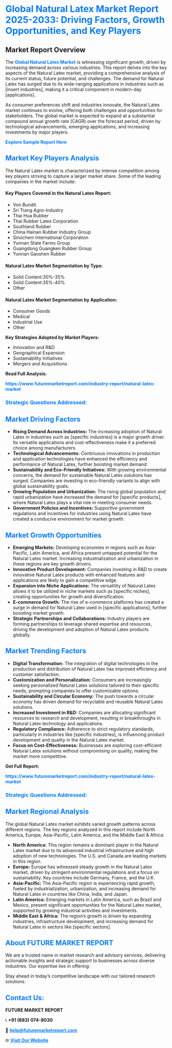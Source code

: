 <h1 style="color: #007BFF;">Global Natural Latex Market Report 2025-2033: Driving Factors, Growth Opportunities, and Key Players</h1>

<section id="overview">
<h2>Market Report Overview</h2>
<p>The <a href="https://www.futuremarketreport.com/industry-report/natural-latex-market" style="color: #007BFF; text-decoration: none;"><strong>Global Natural Latex Market</strong></a> is witnessing significant growth, driven by increasing demand across various industries. This report delves into the key aspects of the Natural Latex market, providing a comprehensive analysis of its current status, future potential, and challenges. The demand for Natural Latex has surged due to its wide-ranging applications in industries such as [insert industries], making it a critical component in modern-day [applications].</p>
<p>As consumer preferences shift and industries innovate, the Natural Latex market continues to evolve, offering both challenges and opportunities for stakeholders. The global market is expected to expand at a substantial compound annual growth rate (CAGR) over the forecast period, driven by technological advancements, emerging applications, and increasing investments by major players.</p>
</section>

<section id="overview">
<p><a href="https://www.futuremarketreport.com/request-sample/reportId=90336" style="color: #007BFF; text-decoration: none;"><strong>Explore Sample Report Here</strong></a></p>
</section>

<section id="key-players">
<h2 style="color: #007BFF;">Market Key Players Analysis</h2>
<p>The Natural Latex market is characterized by intense competition among key players striving to capture a larger market share. Some of the leading companies in the market include:</p>
<h4>Key Players Covered in the Natural Latex Report:</h4>
<ul><li>Von Bundit</li><li>Sri Trang Agro-Industry</li><li>Thai Hua Rubber</li><li>Thai Rubber Latex Corporation</li><li>Southland Rubber</li><li>China Hainan Rubber Industry Group</li><li>Sinochem International Corporation</li><li>Yunnan State Farms Group</li><li>Guangdong Guangken Rubber Group</li><li>Yunnan Gaoshen Rubber</li></ul>
<h4>Natural Latex Market Segmentation by Type:</h4>
<ul><li>Solid Content:30%-35%</li><li>Solid Content:35%-40%</li><li>Other</li></ul>

<h4>Natural Latex Market Segmentation by Application:</h4>
<ul><li>Consumer Goods</li><li>Medical</li><li>Industrial Use</li><li>Other</li></ul>
<p><strong>Key Strategies Adopted by Market Players:</strong></p>
<ul>
<li>Innovation and R&D</li>
<li>Geographical Expansion</li>
<li>Sustainability Initiatives</li>
<li>Mergers and Acquisitions</li>
</ul>
</section>

<section>
<p><strong>Read Full Analysis: </strong></p><a href="https://www.futuremarketreport.com/industry-report/natural-latex-market" style="color: #007BFF; text-decoration: none;"><strong>https://www.futuremarketreport.com/industry-report/natural-latex-market</strong></a>
<h3 style="color: #007BFF;">Strategic Questions Addressed:</h3>
</section>

<section id="driving-factors">
<h2 style="color: #007BFF;">Market Driving Factors</h2>
<ul>
<li><strong>Rising Demand Across Industries:</strong> The increasing adoption of Natural Latex in industries such as [specific industries] is a major growth driver. Its versatile applications and cost-effectiveness make it a preferred choice among manufacturers.</li>
<li><strong>Technological Advancements:</strong> Continuous innovations in production and application technologies have enhanced the efficiency and performance of Natural Latex, further boosting market demand.</li>
<li><strong>Sustainability and Eco-Friendly Initiatives:</strong> With growing environmental concerns, the demand for sustainable Natural Latex solutions has surged. Companies are investing in eco-friendly variants to align with global sustainability goals.</li>
<li><strong>Growing Population and Urbanization:</strong> The rising global population and rapid urbanization have increased the demand for [specific products], where Natural Latex plays a vital role in meeting consumer needs.</li>
<li><strong>Government Policies and Incentives:</strong> Supportive government regulations and incentives for industries using Natural Latex have created a conducive environment for market growth.</li>
</ul>
</section>

<section id="growth-opportunities">
<h2 style="color: #007BFF;">Market Growth Opportunities</h2>
<ul>
<li><strong>Emerging Markets:</strong> Developing economies in regions such as Asia-Pacific, Latin America, and Africa present untapped potential for the Natural Latex market. Increasing industrialization and urbanization in these regions are key growth drivers.</li>
<li><strong>Innovative Product Development:</strong> Companies investing in R&D to create innovative Natural Latex products with enhanced features and applications are likely to gain a competitive edge.</li>
<li><strong>Expansion into Niche Applications:</strong> The versatility of Natural Latex allows it to be utilized in niche markets such as [specific niches], creating opportunities for growth and diversification.</li>
<li><strong>E-commerce Growth:</strong> The rise of e-commerce platforms has created a surge in demand for Natural Latex used in [specific applications], further boosting market growth.</li>
<li><strong>Strategic Partnerships and Collaborations:</strong> Industry players are forming partnerships to leverage shared expertise and resources, driving the development and adoption of Natural Latex products globally.</li>
</ul>
</section>

<section id="trending-factors">
<h2 style="color: #007BFF;">Market Trending Factors</h2>
<ul>
<li><strong>Digital Transformation:</strong> The integration of digital technologies in the production and distribution of Natural Latex has improved efficiency and customer satisfaction.</li>
<li><strong>Customization and Personalization:</strong> Consumers are increasingly seeking personalized Natural Latex solutions tailored to their specific needs, prompting companies to offer customizable options.</li>
<li><strong>Sustainability and Circular Economy:</strong> The push towards a circular economy has driven demand for recyclable and reusable Natural Latex solutions.</li>
<li><strong>Increased Investment in R&D:</strong> Companies are allocating significant resources to research and development, resulting in breakthroughs in Natural Latex technology and applications.</li>
<li><strong>Regulatory Compliance:</strong> Adherence to strict regulatory standards, particularly in industries like [specific industries], is influencing product development and quality in the Natural Latex market.</li>
<li><strong>Focus on Cost-Effectiveness:</strong> Businesses are exploring cost-efficient Natural Latex solutions without compromising on quality, making the market more competitive.</li>
</ul>
</section>

<section>
<p><strong>Get Full Report: </strong></p><a href="https://www.futuremarketreport.com/industry-report/natural-latex-market" style="color: #007BFF; text-decoration: none;"><strong>https://www.futuremarketreport.com/industry-report/natural-latex-market</strong></a>
<h3 style="color: #007BFF;">Strategic Questions Addressed:</h3>
</section>


<section id="regional-analysis">
<h2 style="color: #007BFF;">Market Regional Analysis</h2>
<p>The global Natural Latex market exhibits varied growth patterns across different regions. The key regions analyzed in this report include North America, Europe, Asia-Pacific, Latin America, and the Middle East & Africa:</p>
<ul>
<li><strong>North America:</strong> This region remains a dominant player in the Natural Latex market due to its advanced industrial infrastructure and high adoption of new technologies. The U.S. and Canada are leading markets in this region.</li>
<li><strong>Europe:</strong> Europe has witnessed steady growth in the Natural Latex market, driven by stringent environmental regulations and a focus on sustainability. Key countries include Germany, France, and the U.K.</li>
<li><strong>Asia-Pacific:</strong> The Asia-Pacific region is experiencing rapid growth, fueled by industrialization, urbanization, and increasing demand for Natural Latex in countries like China, India, and Japan.</li>
<li><strong>Latin America:</strong> Emerging markets in Latin America, such as Brazil and Mexico, present significant opportunities for the Natural Latex market, supported by growing industrial activities and investments.</li>
<li><strong>Middle East & Africa:</strong> The region’s growth is driven by expanding industries, infrastructure development, and increasing demand for Natural Latex in sectors like [specific sectors].</li>
</ul>
</section>

<footer>
<h2 style="color: #007BFF;">About FUTURE MARKET REPORT</h2>
<p>We are a trusted name in market research and advisory services, delivering actionable insights and strategic support to businesses across diverse industries. Our expertise lies in offering:</p>

<p>Stay ahead in today’s competitive landscape with our tailored research solutions.</p>

<h2 style="color: #007BFF;">Contact Us:</h2>
<p><strong>FUTURE MARKET REPORT</strong></p>
<p>📞 <strong>+91 (883) 074-8030</strong></p>
<p>📧 <strong><a href="mailto:help@futuremarketreport.com" style="color: #007BFF;">help@futuremarketreport.com</a></strong></p>
<p>🌐 <strong><a href="https://www.futuremarketreport.com/" style="color: #007BFF;">Visit Our Website</a></strong></p>
</footer>